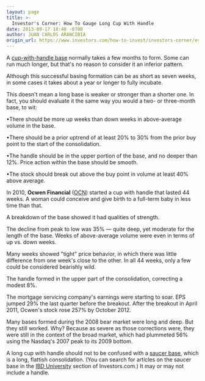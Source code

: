 ```yaml
---
layout: page
title: >-
  Investor's Corner: How To Gauge Long Cup With Handle
date: 2013-09-17 18:40 -0700
author: JUAN CARLOS ARANCIBIA
origin_url: https://www.investors.com/how-to-invest/investors-corner/evaluating-long-cup-with-handle-base/
---
```


A [cup-with-handle base](http://education.investors.com/investors-corner/671025-cup-with-handle-base.htm?Ntt=cup-with-handle) normally takes a few months to form. Some can run much longer, but that's no reason to consider it an inferior pattern.

Although this successful basing formation can be as short as seven weeks, in some cases it takes about a year or longer to fully incubate.

This doesn't mean a long base is weaker or stronger than a shorter one. In fact, you should evaluate it the same way you would a two- or three-month base, to wit:

•There should be more up weeks than down weeks in above-average volume in the base.

•There should be a prior uptrend of at least 20% to 30% from the prior buy point to the start of the consolidation.

•The handle should be in the upper portion of the base, and no deeper than 12%. Price action within the base should be smooth.

•The stock should break out above the buy point in volume at least 40% above average.

In 2010, **Ocwen Financial** ([OCN](https://research.investors.com/quote.aspx?symbol=OCN)) started a cup with handle that lasted 44 weeks. A woman could conceive and give birth to a full-term baby in less time than that.

A breakdown of the base showed it had qualities of strength.

The decline from peak to low was 35% — quite deep, yet moderate for the length of the base. Weeks of above-average volume were even in terms of up vs. down weeks.

Many weeks showed "tight" price behavior, in which there was little difference from one week's close to the other. In all 44 weeks, only a few could be considered bearishly wild.

The handle formed in the upper part of the consolidation, correcting a modest 8%.

The mortgage servicing company's earnings were starting to soar. EPS jumped 29% the last quarter before the breakout. After the breakout in April 2011, Ocwen's stock rose 257% by October 2012.

Many bases formed during the 2008 bear market were long and deep. But they still worked. Why? Because as severe as those corrections were, they were still in the context of the broad market, which had plummeted 56% using the Nasdaq's 2007 peak to its 2009 bottom.

A long cup with handle should not to be confused with a [saucer base](http://education.investors.com/investors-corner/661850-saucer-bases-are-long-and-shallow.htm?Ntt=saucer), which is a long, flattish consolidation. (You can search for articles on the saucer base in the [IBD University](http://education.investors.com/) section of Investors.com.) It may or may not include a handle.
